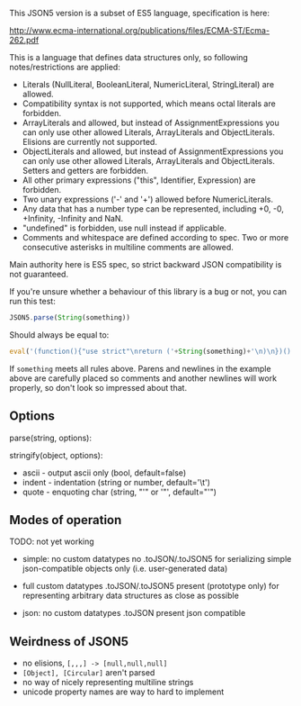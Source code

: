 
This JSON5 version is a subset of ES5 language, specification is here:

http://www.ecma-international.org/publications/files/ECMA-ST/Ecma-262.pdf

This is a language that defines data structures only, so following notes/restrictions are applied:

- Literals (NullLiteral, BooleanLiteral, NumericLiteral, StringLiteral) are allowed.
- Compatibility syntax is not supported, which means octal literals are forbidden.
- ArrayLiterals and allowed, but instead of AssignmentExpressions you can only use other allowed Literals, ArrayLiterals and ObjectLiterals. Elisions are currently not supported.
- ObjectLiterals and allowed, but instead of AssignmentExpressions you can only use other allowed Literals, ArrayLiterals and ObjectLiterals. Setters and getters are forbidden.
- All other primary expressions ("this", Identifier, Expression) are forbidden.
- Two unary expressions ('-' and '+') allowed before NumericLiterals.
- Any data that has a number type can be represented, including +0, -0, +Infinity, -Infinity and NaN.
- "undefined" is forbidden, use null instead if applicable.
- Comments and whitespace are defined according to spec. Two or more consecutive asterisks in multiline comments are allowed.

Main authority here is ES5 spec, so strict backward JSON compatibility is not guaranteed.

If you're unsure whether a behaviour of this library is a bug or not, you can run this test:

```javascript
JSON5.parse(String(something))
```

Should always be equal to:

```javascript
eval('(function(){"use strict"\nreturn ('+String(something)+'\n)\n})()')
```

If `something` meets all rules above. Parens and newlines in the example above are carefully placed so comments and another newlines will work properly, so don't look so impressed about that.

## Options

parse(string, options):

stringify(object, options):
 - ascii - output ascii only (bool, default=false)
 - indent - indentation (string or number, default='\t')
 - quote - enquoting char (string, "'" or '"', default="'")

## Modes of operation

TODO: not yet working

- simple:
	no custom datatypes
	no .toJSON/.toJSON5
	for serializing simple json-compatible objects only (i.e. user-generated data)

- full
	custom datatypes
	.toJSON/.toJSON5 present (prototype only)
	for representing arbitrary data structures as close as possible

- json:
	no custom datatypes
	.toJSON present
	json compatible

## Weirdness of JSON5

 - no elisions, `[,,,] -> [null,null,null]`
 - `[Object], [Circular]` aren't parsed
 - no way of nicely representing multiline strings
 - unicode property names are way to hard to implement

